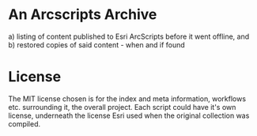 # An Arcscripts Archive

a) listing of content published to Esri ArcScripts before it went offline, and  
b) restored copies of said content - when and if found

# License
The MIT license chosen is for the index and meta information, workflows etc. surrounding it, the overall project. Each script could have it's own license, underneath the license Esri used when the original collection was compiled.
